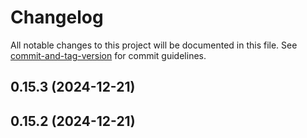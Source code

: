 # Changelog

All notable changes to this project will be documented in this file. See [commit-and-tag-version](https://github.com/absolute-version/commit-and-tag-version) for commit guidelines.

## 0.15.3 (2024-12-21)

## 0.15.2 (2024-12-21)
